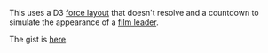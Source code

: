 This uses a D3 <a href="https://github.com/mbostock/d3/wiki/Force-Layout">force layout</a> that doesn't resolve and a countdown to simulate the appearance of a <a href="https://en.wikipedia.org/wiki/Film_leader">film leader</a>. 

The gist is <a href="http://bl.ocks.org/radiocontrolled/b0e6d6bd34653c3dc960">here</a>.